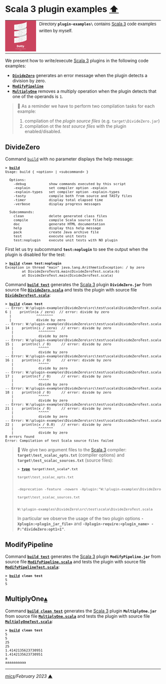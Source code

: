 # <span id="top">Scala 3 plugin examples</span> <span style="size:30%;"><a href="../README.md">⬆</a></span>

<table style="font-family:Helvetica,Arial;font-size:14px;line-height:1.6;">
  <tr>
  <td style="border:0;padding:0 10px 0 0;min-width:100px;">
    <a href="https://dotty.epfl.ch/" rel="external"><img style="border:0;width:100px;" src="../docs/images/dotty.png" width="100" alt="Dotty project"/></a>
  </td>
  <td style="border:0;padding:0;vertical-align:text-top;">
    Directory <strong><code>plugin-examples\</code></strong> contains <a href="https://dotty.epfl.ch/" rel="external" title="Scala 3">Scala 3</a> code examples written by myself.
  </td>
  </tr>
</table>

We present how to write/execute [Scala 3][scala3] plugins in the following code examples:

- [**`DivideZero`**](#dividezero) generates an error message when the plugin detects a division by zero.
- [**`ModifyPipeline`**](#modifypipeline)
- [**`MultiplyOne`**](#multiplyone) removes a multiply operation when the plugin detects that one of the operands is `1`.

> **:mag_right:** As a reminder we have to perform two compilation tasks for each example:
> 1. compilation of the *plugin source files* (e.g. `target\DivideZero.jar`)
> 2. compilation ot the *test source files* with the plugin enabled/disabled.

## <span id="dividezero">DivideZero</span>

Command [`build`](DivideZero/build.bat) with no parameter displays the help message:

<pre style="font-size:80%;">
<b>&gt; <a href="DivideZero/build.bat">build</a></b>
Usage: build { &lt;option&gt; | &lt;subcommand&gt; }

  Options:
    -debug           show commands executed by this script
    -explain         set compiler option -explain
    -explain-types   set compiler option -explain-types
    -tasty           compile both from source and TASTy files
    -timer           display total elapsed time
    -verbose         display progress messages

  Subcommands:
    clean            delete generated class files
    compile          compile Scala source files
    doc              generate HTML documentation
    help             display this help message
    pack             create Java archive file
    test             execute unit tests
    test:noplugin    execute unit tests with NO plugin
</pre>

First let us try subcommand **`test:noplugin`** to see the output when the plugin is disabled for the test:

<pre style="font-size:80%;">
<b>&gt; <a href="DivideZero/build.bat">build</a> clean test:noplugin</b>
Exception in thread "main" java.lang.ArithmeticException: / by zero
        at DivideZeroTest$.main(DivideZeroTest.scala:6)
        at DivideZeroTest.main(DivideZeroTest.scala)
</pre>

Command [**`build test`**](DivideZero/build.bat) generates the [Scala 3][scala3] plugin **`DivideZero.jar`** from source file [**`DivideZero.scala`**](DivideZero/src/main/scala/DivideZero.scala) and tests the plugin with source file [**`DivideZeroTest.scala`**](DivideZero/src/test/scala/DivideZeroTest.scala):

<pre style="font-size:80%;">
<b>&gt; <a href="DivideZero/build.bat">build</a> clean test</b>
-- Error: W:\plugin-examples\DivideZero\src\test\scala\DivideZeroTest.scala:6:12
6 |    println(a / zero)  // error: divide by zero
  |            ^^^^^^^^
  |            divide by zero
-- Error: W:\plugin-examples\DivideZero\src\test\scala\DivideZeroTest.scala:14:12
14 |    println(i / zero)  // error: divide by zero
   |            ^^^^^^^^
   |            divide by zero
-- Error: W:\plugin-examples\DivideZero\src\test\scala\DivideZeroTest.scala:15:12
15 |    println(l / 0)     // error: divide by zero
   |            ^^^^^
   |            divide by zero
-- Error: W:\plugin-examples\DivideZero\src\test\scala\DivideZeroTest.scala:16:12
16 |    println(s / 0)     // error: divide by zero
   |            ^^^^^
   |            divide by zero
-- Error: W:\plugin-examples\DivideZero\src\test\scala\DivideZeroTest.scala:17:12
17 |    println(f / 0)     // error: divide by zero
   |            ^^^^^
   |            divide by zero
-- Error: W:\plugin-examples\DivideZero\src\test\scala\DivideZeroTest.scala:18:12
18 |    println(d / 0)     // error: divide by zero
   |            ^^^^^
   |            divide by zero
-- Error: W:\plugin-examples\DivideZero\src\test\scala\DivideZeroTest.scala:21:12
21 |    println(x / 0)     // error: divide by zero
   |            ^^^^^
   |            divide by zero
-- Error: W:\plugin-examples\DivideZero\src\test\scala\DivideZeroTest.scala:22:12
22 |    println(x / 0.0)   // error: divide by zero
   |            ^^^^^^^
   |            divide by zero
8 errors found
Error: Compilation of test Scala source files failed
</pre>

> **:mag_right:** We give two argument files to the [Scala 3][scala3] compiler: **`target\test_scalac_opts.txt`** (compiler options) and **`target\test_scalac_sources.txt`** (source files):
> &nbsp;
> <pre style="font-size:80%;">
> <b>&gt; <a href="https://docs.microsoft.com/en-us/windows-server/administration/windows-commands/type" rel="external">type</a> target\test_scala*.txt</b>
> &nbsp;
> target\test_scalac_opts.txt
> &nbsp;
> &nbsp;
>-deprecation -feature -nowarn -Xplugin:"W:\plugin-examples\DivideZero\target\divideZero.jar" -Xplugin-require:divideZero -P:"divideZero:opt1=1" -classpath "W:\plugin-examples\DivideZero\target\classes;W:\plugin-examples\DivideZero\target\test-classes" -d "W:\plugin-examples\DivideZero\target\test-classes"
> &nbsp;
> target\test_scalac_sources.txt
> &nbsp;
> &nbsp;
> W:\plugin-examples\DivideZero\src\test\scala\DivideZeroTest.scala
> </pre>
> In particular we observe the usage of the two plugin options **`-Xplugin:<plugin_jar_file>`** and **`-Xplugin-require:<plugin_name> -P:"divideZero:opt1=1"`**.

## <span id="modifypipeline">ModifyPipeline</span>

Command [**`build test`**](ModifyPipeline/build.bat) generates the [Scala 3][scala3] plugin **`ModifyPipeline.jar`** from source file [**`ModifyPipeline.scala`**](ModifyPipeline/src/main/scala/ModifyPipeline.scala) and tests the plugin with source file [**`ModifyPipelineTest.scala`**](ModifyPipeline/src/test/scala/ModifyPipelineTest.scala):

<pre style="font-size:80%;">
<b>&gt; <a href="ModifyPipeline/build.bat">build</a> clean test</b>
5
5
</pre>


## <span id="multiplyone">MultiplyOne</span>[**&#x25B4;**](#top)

Command [**`build clean test`**](MultiplyOne/build.bat) generates the [Scala 3][scala3] plugin **`MultiplyOne.jar`** from source file [**`MultiplyOne.scala`**](MultiplyOne/src/main/scala/MultiplyOne.scala) and tests the plugin with source file [**`MultiplyOneTest.scala`**](MultiplyOne/src/test/scala/MultiplyOneTest.scala):

<pre style="font-size:80%;">
<b>&gt; <a href="MultiplyOne/build.bat">build</a> clean test</b>
5
5
25
25
1.4142135623730951
1.4142135623730951
a
aaaaaaaaaa
</pre>


***

*[mics](https://lampwww.epfl.ch/~michelou/)/February 2023* [**&#9650;**](#top)
<span id="bottom">&nbsp;</span>

<!-- link refs -->

[scala3]: https://dotty.epfl.ch/

